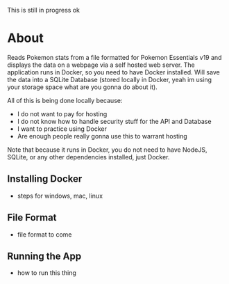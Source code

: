 This is still in progress ok

# About

Reads Pokemon stats from a file formatted for Pokemon Essentials v19 and displays the data on a webpage via a self hosted web server. The application runs in Docker, so you need to have Docker installed. Will save the data into a SQLite Database (stored locally in Docker, yeah im using your storage space what are you gonna do about it).

All of this is being done locally because:
- I do not want to pay for hosting
- I do not know how to handle security stuff for the API and Database
- I want to practice using Docker
- Are enough people really gonna use this to warrant hosting

Note that because it runs in Docker, you do not need to have NodeJS, SQLite, or any other dependencies installed, just Docker.

## Installing Docker

- steps for windows, mac, linux

## File Format

- file format to come

## Running the App

- how to run this thing


